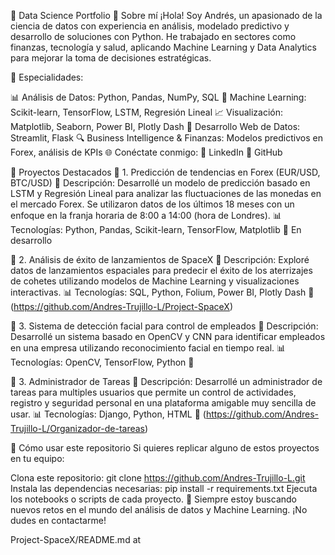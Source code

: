 🎯 Data Science Portfolio
📌 Sobre mí
¡Hola! Soy Andrés, un apasionado de la ciencia de datos con experiencia en análisis, modelado predictivo y desarrollo de soluciones con Python. He trabajado en sectores como finanzas, tecnología y salud, aplicando Machine Learning y Data Analytics para mejorar la toma de decisiones estratégicas.

📍 Especialidades:

📊 Análisis de Datos: Python, Pandas, NumPy, SQL
🤖 Machine Learning: Scikit-learn, TensorFlow, LSTM, Regresión Lineal
📈 Visualización: Matplotlib, Seaborn, Power BI, Plotly Dash
🚀 Desarrollo Web de Datos: Streamlit, Flask
🔍 Business Intelligence & Finanzas: Modelos predictivos en Forex, análisis de KPIs
🌐 Conéctate conmigo:
🔗 LinkedIn 🐍 GitHub

📌 Proyectos Destacados
🚀 1. Predicción de tendencias en Forex (EUR/USD, BTC/USD)
📍 Descripción: Desarrollé un modelo de predicción basado en LSTM y Regresión Lineal para analizar las fluctuaciones de las monedas en el mercado Forex. Se utilizaron datos de los últimos 18 meses con un enfoque en la franja horaria de 8:00 a 14:00 (hora de Londres).
📊 Tecnologías: Python, Pandas, Scikit-learn, TensorFlow, Matplotlib
📌 En desarrollo

🚀 2. Análisis de éxito de lanzamientos de SpaceX
📍 Descripción: Exploré datos de lanzamientos espaciales para predecir el éxito de los aterrizajes de cohetes utilizando modelos de Machine Learning y visualizaciones interactivas.
📊 Tecnologías: SQL, Python, Folium, Power BI, Plotly Dash
📌 (https://github.com/Andres-Trujillo-L/Project-SpaceX)

🚀 3. Sistema de detección facial para control de empleados
📍 Descripción: Desarrollé un sistema basado en OpenCV y CNN para identificar empleados en una empresa utilizando reconocimiento facial en tiempo real.
📊 Tecnologías: OpenCV, TensorFlow, Python
📌

🚀 3. Administrador de Tareas
📍 Descripción: Desarrollé un administrador de tareas para multiples usuarios que permite un control de actividades, registro y seguridad personal en una plataforma amigable muy sencilla de usar.
📊 Tecnologías: Django, Python, HTML 📌 (https://github.com/Andres-Trujillo-L/Organizador-de-tareas)

📌 Cómo usar este repositorio
Si quieres replicar alguno de estos proyectos en tu equipo:

Clona este repositorio:
git clone https://github.com/Andres-Trujillo-L.git
Instala las dependencias necesarias:
pip install -r requirements.txt
Ejecuta los notebooks o scripts de cada proyecto.
🎯 Siempre estoy buscando nuevos retos en el mundo del análisis de datos y Machine Learning. ¡No dudes en contactarme!

Project-SpaceX/README.md at
